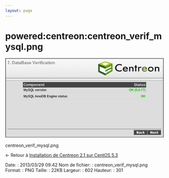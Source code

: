 ```yaml
---
layout: page
---
```


powered:centreon:centreon\_verif\_mysql.png
===========================================

[![centreon\_verif\_mysql.png](../../../assets/media/powered/centreon/centreon_verif_mysql.png@cache=&w=602&h=301 "centreon_verif_mysql.png")](../../../assets/media/powered/centreon/centreon_verif_mysql.png@cache= "Afficher le fichier original")

centreon\_verif\_mysql.png

← Retour à [Installation de Centreon 2.1 sur CentOS
5.3](../../../centreon/centreon-centos-install.html "centreon:centreon-centos-install")

Date:
:   2013/03/29 09:42
Nom de fichier:
:   centreon\_verif\_mysql.png
Format:
:   PNG
Taille:
:   22KB
Largeur:
:   602
Hauteur:
:   301

